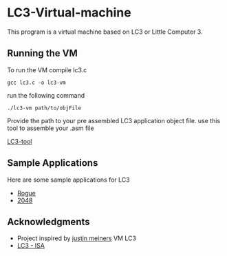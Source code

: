 # LC3-Virtual-machine

This program is a virtual machine based on LC3 or Little Computer 3.

## Running the VM
To run the VM compile lc3.c

    gcc lc3.c -o lc3-vm

run the following command

    ./lc3-vm path/to/objFile
Provide the path to your pre assembled LC3 application object file.
use this tool to assemble your .asm file

[LC3-tool](https://wchargin.com/lc3web/)

## Sample Applications

Here are some sample applications for LC3
- [Rogue](https://www.jmeiners.com/lc3-vm/supplies/rogue.obj)
- [2048](https://www.jmeiners.com/lc3-vm/supplies/2048.obj)

## Acknowledgments

  - Project inspired by [justin meiners](https://github.com/justinmeiners) VM LC3
  - [LC3 - ISA](https://www.jmeiners.com/lc3-vm/supplies/lc3-isa.pdf)
